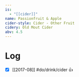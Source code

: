 ```yaml
---
is:
  - "[[cider]]"
name: Passionfruit & Apple
cider-style: Cider - Other Fruit
cidery: Old Mout Cider
abv: 4.5
---
```


# Log
- [x] [[2017-08]] #do/drink/cider 👍
